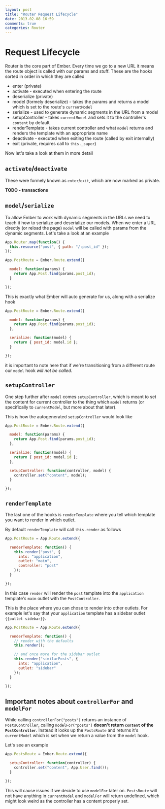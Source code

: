 ```yaml
---
layout: post
title: "Router Request Lifecycle"
date: 2013-02-08 16:59
comments: true
categories: Router
---
```


# Request Lifecycle

Router is the core part of Ember. Every time we go to a new URL it means
the
route object is called with our params and stuff. These are the hooks
sorted in order in which they are called

- enter (private)
- activate - executed when entering the route
- deserialize (private)
- model (formely deserialize) - takes the params and returns a model
  which is set to the route's `currentModel`
- serialize - used to generate dynamic segments in the URL from a model
- setupController - takes `currentModel` and sets it to the controller's
  `content` by default
- renderTemplate - takes current controller and what `model` returns and
  renders the template with an appropriate name
- deactivate - executed when exiting the route (called by exit
  internally)
- exit (private, requires call to `this._super`)

Now let's take a look at them in more detail

## `activate`/`deactivate`

These were formely known as `enter`/`exit`, which are now marked as
private.

**TODO - transactions**

## `model`/`serialize`

To allow Ember to work with dynamic segments in the URLs we need to
teach it how to serialize and deserialize our models. When we enter a
URL directly (or reload the page) `model` will be called with params
from the dynamic segments. Let's take a look at an example

```javascript
App.Router.map(function() {
  this.resource("post", { path: "/:post_id" });
});

App.PostRoute = Ember.Route.extend({

  model: function(params) {
    return App.Post.find(params.post_id);
  }

});
```

This is exactly what Ember will auto generate for us, along with a
serialize hook

```javascript
App.PostRoute = Ember.Route.extend({

  model: function(params) {
    return App.Post.find(params.post_id);
  },

  serialize: function(model) {
    return { post_id: model.id };
  }

});
```

it is important to note here that if we're transitioning from a
different route our `model` hook *will not be called*.

## `setupController`

One step further after `model` comes `setupController`, which is meant
to set the content for current controller to the thing which `model`
returns (or specifically to `currentModel`, but more about that later).

This is how the autogenerated `setupController` would look like


```javascript
App.PostRoute = Ember.Route.extend({

  model: function(params) {
    return App.Post.find(params.post_id);
  },

  serialize: function(model) {
    return { post_id: model.id };
  },

  setupController: function(controller, model) {
    controller.set("content", model);
  }

});
```

## `renderTemplate`

The last one of the hooks is `renderTemplate` where you tell which
template you want to render in which outlet.

By default `renderTemplate` will call `this.render` as follows

```javascript
App.PostRoute = App.Route.extend({

  renderTemplate: function() {
    this.render("post", {
      into: "application",
      outlet: "main",
      controller: "post"
    });
  }

});
```

In this case `render` will render the `post` template into the
`application` template's `main` outlet with the `PostController`.

This is the place where you can chose to render into other outlets. For
example let's say that your `application` template has a sidebar outlet
`{{outlet sidebar}}`.

```javascript
App.PostRoute = App.Route.extend({

  renderTemplate: function() {
    // render with the defaults
    this.render();

    // and once more for the sidebar outlet
    this.render("similarPosts", {
      into: "application",
      outlet: "sidebar"
    });
  }

});
```

## Important notes about `controllerFor` and `modelFor`

While calling `controllerFor("posts")` returns an instance of
`PostsController`, calling `modelFor("posts")` **doesn't return
`content`
of the `PostController`**. Instead it looks up the `PostsRoute` and
returns it's `currentModel` which is set when we return a value from the
`model` hook.

Let's see an example

```javascript
App.PostsRoute = Ember.Route.extend({

  setupController: function(controller) {
    controller.set("content", App.User.find());
  }

});
```

This will cause issues if we decide to use `modelFor` later on.
`PostsRoute` will not have anything in `currentModel` and `modelFor`
will return undefined, which might look weird as the controller has a
content properly set.

